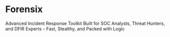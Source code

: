 # Forensix
Advanced Incident Response Toolkit Built for SOC Analysts, Threat Hunters, and DFIR  Experts – Fast, Stealthy, and Packed with Logic 
